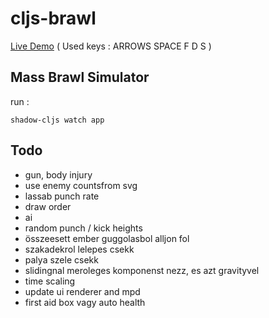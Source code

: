 # cljs-brawl

[Live Demo](https://milgra.github.io/cljs-brawl/index.html) ( Used keys : ARROWS SPACE F D S )

## Mass Brawl Simulator

run :

```shadow-cljs watch app```

## Todo

* gun, body injury
* use enemy countsfrom svg
* lassab punch rate
* draw order
* ai
* random punch / kick heights
* összeesett ember guggolasbol alljon fol
* szakadekrol lelepes csekk
* palya szele csekk
* slidingnal meroleges komponenst nezz, es azt gravityvel
* time scaling
* update ui renderer and mpd
* first aid box vagy auto health